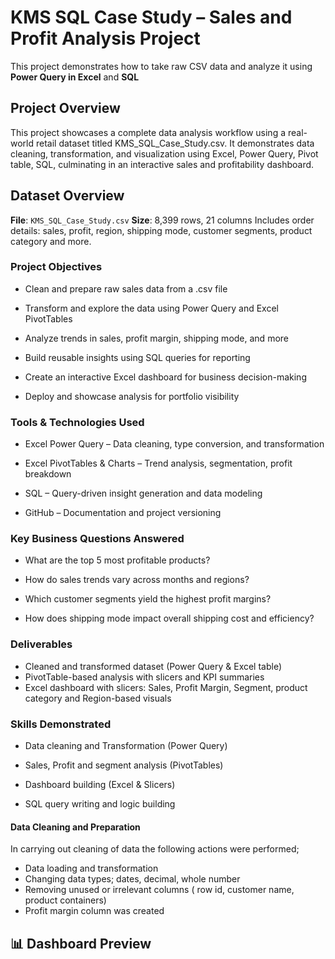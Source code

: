 # KMS SQL Case Study – Sales and Profit Analysis Project

This project demonstrates how to take raw CSV data and analyze it using **Power Query in Excel** and **SQL**

## Project Overview

This project showcases a complete data analysis workflow using a real-world retail dataset titled KMS_SQL_Case_Study.csv. It demonstrates data cleaning, transformation, and visualization using Excel, Power Query, Pivot table, SQL, culminating in an interactive sales and profitability dashboard.

## Dataset Overview

**File**: `KMS_SQL_Case_Study.csv`
**Size**: 8,399 rows, 21 columns
Includes order details: sales, profit, region, shipping mode, customer segments, product category and more.

### Project Objectives

- Clean and prepare raw sales data from a .csv file

- Transform and explore the data using Power Query and Excel PivotTables

- Analyze trends in sales, profit margin, shipping mode, and more

- Build reusable insights using SQL queries for reporting

- Create an interactive Excel dashboard for business decision-making

- Deploy and showcase analysis for portfolio visibility

### Tools & Technologies Used

- Excel Power Query – Data cleaning, type conversion, and transformation

- Excel PivotTables & Charts – Trend analysis, segmentation, profit breakdown

- SQL – Query-driven insight generation and data modeling

- GitHub – Documentation and project versioning

###  Key Business Questions Answered

- What are the top 5 most profitable products?

- How do sales trends vary across months and regions?

- Which customer segments yield the highest profit margins?

- How does shipping mode impact overall shipping cost and efficiency?

### Deliverables

- Cleaned and transformed dataset (Power Query & Excel table)
- PivotTable-based analysis with slicers and KPI summaries
- Excel dashboard with slicers: Sales, Profit Margin, Segment, product category and Region-based visuals

###  Skills Demonstrated

- Data cleaning and Transformation (Power Query)



- Sales, Profit and segment analysis (PivotTables)

- Dashboard building (Excel & Slicers)

- SQL query writing and logic building

#### Data Cleaning and Preparation

In carrying out cleaning of data the following actions were performed;

- Data loading and transformation
- Changing data types; dates, decimal, whole number
- Removing unused or irrelevant columns ( row id, customer name, product containers)
- Profit margin column was created


## 📊 Dashboard Preview 

















